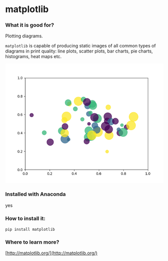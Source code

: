 
# matplotlib

### What it is good for?

Plotting diagrams.

`matplotlib` is capable of producing static images of all common types of diagrams in print quality: line plots, scatter plots, bar charts, pie charts, histograms, heat maps etc.

![output from matplotlib](../images/balls.png)

### Installed with Anaconda

yes

### How to install it:

    pip install matplotlib

### Where to learn more?

[http://matplotlib.org/](http://matplotlib.org/)
